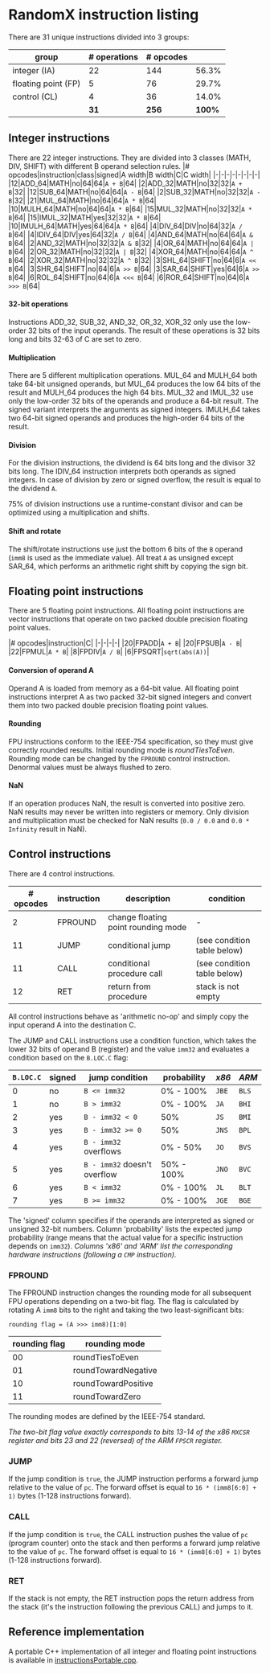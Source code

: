 
# RandomX instruction listing
There are 31 unique instructions divided into 3 groups:

|group|# operations|# opcodes||
|---------|-----------------|----|-|
|integer (IA)|22|144|56.3%|
|floating point (FP)|5|76|29.7%|
|control (CL)|4|36|14.0%
||**31**|**256**|**100%**


## Integer instructions
There are 22 integer instructions. They are divided into 3 classes (MATH, DIV, SHIFT) with different B operand selection rules.
|# opcodes|instruction|class|signed|A width|B width|C|C width|
|-|-|-|-|-|-|-|-|
|12|ADD_64|MATH|no|64|64|`A + B`|64|
|2|ADD_32|MATH|no|32|32|`A + B`|32|
|12|SUB_64|MATH|no|64|64|`A - B`|64|
|2|SUB_32|MATH|no|32|32|`A - B`|32|
|21|MUL_64|MATH|no|64|64|`A * B`|64|
|10|MULH_64|MATH|no|64|64|`A * B`|64|
|15|MUL_32|MATH|no|32|32|`A * B`|64|
|15|IMUL_32|MATH|yes|32|32|`A * B`|64|
|10|IMULH_64|MATH|yes|64|64|`A * B`|64|
|4|DIV_64|DIV|no|64|32|`A / B`|64|
|4|IDIV_64|DIV|yes|64|32|`A / B`|64|
|4|AND_64|MATH|no|64|64|`A & B`|64|
|2|AND_32|MATH|no|32|32|`A & B`|32|
|4|OR_64|MATH|no|64|64|`A | B`|64|
|2|OR_32|MATH|no|32|32|`A | B`|32|
|4|XOR_64|MATH|no|64|64|`A ^ B`|64|
|2|XOR_32|MATH|no|32|32|`A ^ B`|32|
|3|SHL_64|SHIFT|no|64|6|`A << B`|64|
|3|SHR_64|SHIFT|no|64|6|`A >> B`|64|
|3|SAR_64|SHIFT|yes|64|6|`A >> B`|64|
|6|ROL_64|SHIFT|no|64|6|`A <<< B`|64|
|6|ROR_64|SHIFT|no|64|6|`A >>> B`|64|

#### 32-bit operations
Instructions ADD_32, SUB_32, AND_32, OR_32, XOR_32 only use the low-order 32 bits of the input operands. The result of these operations is 32 bits long and bits 32-63 of C are set to zero.

#### Multiplication
There are 5 different multiplication operations. MUL_64 and MULH_64 both take 64-bit unsigned operands, but MUL_64 produces the low 64 bits of the result and MULH_64 produces the high 64 bits. MUL_32 and IMUL_32 use only the low-order 32 bits of the operands and produce a 64-bit result. The signed variant interprets the arguments as signed integers. IMULH_64 takes two 64-bit signed operands and produces the high-order 64 bits of the result.

#### Division
For the division instructions, the dividend is 64 bits long and the divisor 32 bits long. The IDIV_64 instruction interprets both operands as signed integers. In case of division by zero or signed overflow, the result is equal to the dividend `A`.

75% of division instructions use a runtime-constant divisor and can be optimized using a multiplication and shifts.

#### Shift and rotate
The shift/rotate instructions use just the bottom 6 bits of the `B` operand (`imm8` is used as the immediate value). All treat `A` as unsigned except SAR_64, which performs an arithmetic right shift by copying the sign bit.

## Floating point instructions
There are 5 floating point instructions. All floating point instructions are vector instructions that operate on two packed double precision floating point values.

|# opcodes|instruction|C|
|-|-|-|-|
|20|FPADD|`A + B`|
|20|FPSUB|`A - B`|
|22|FPMUL|`A * B`|
|8|FPDIV|`A / B`|
|6|FPSQRT|`sqrt(abs(A))`|

#### Conversion of operand A
Operand A is loaded from memory as a 64-bit value. All floating point instructions interpret A as two packed 32-bit signed integers and convert them into two packed double precision floating point values.

#### Rounding
FPU instructions conform to the IEEE-754 specification, so they must give correctly rounded results. Initial rounding mode is *roundTiesToEven*. Rounding mode can be changed by the `FPROUND` control instruction. Denormal values must be always flushed to zero.

#### NaN
If an operation produces NaN, the result is converted into positive zero. NaN results may never be written into registers or memory. Only division and multiplication must be checked for NaN results (`0.0 / 0.0` and `0.0 * Infinity` result in NaN).

## Control instructions
There are 4 control instructions.

|# opcodes|instruction|description|condition|
|-|-|-|-|
|2|FPROUND|change floating point rounding mode|-
|11|JUMP|conditional jump|(see condition table below)
|11|CALL|conditional procedure call|(see condition table below)
|12|RET|return from procedure|stack is not empty

All control instructions behave as 'arithmetic no-op' and simply copy the input operand A into the destination C.

The JUMP and CALL instructions use a condition function, which takes the lower 32 bits of operand B (register) and the value `imm32` and evaluates a condition based on the `B.LOC.C` flag: 

|`B.LOC.C`|signed|jump condition|probability|*x86*|*ARM*
|---|---|----------|-----|--|----|
|0|no|`B <= imm32`|0% - 100%|`JBE`|`BLS`
|1|no|`B > imm32`|0% - 100%|`JA`|`BHI`
|2|yes|`B - imm32 < 0`|50%|`JS`|`BMI`
|3|yes|`B - imm32 >= 0`|50%|`JNS`|`BPL`
|4|yes|`B - imm32` overflows|0% - 50%|`JO`|`BVS`
|5|yes|`B - imm32` doesn't overflow|50% - 100%|`JNO`|`BVC`
|6|yes|`B < imm32`|0% - 100%|`JL`|`BLT`
|7|yes|`B >= imm32`|0% - 100%|`JGE`|`BGE`

The 'signed' column specifies if the operands are interpreted as signed or unsigned 32-bit numbers. Column 'probability' lists the expected jump probability (range means that the actual value for a specific instruction depends on `imm32`). *Columns 'x86' and 'ARM' list the corresponding hardware instructions (following a `CMP` instruction).*

### FPROUND
The FPROUND instruction changes the rounding mode for all subsequent FPU operations depending on a two-bit flag. The flag is calculated by rotating A `imm8` bits to the right and taking the two least-significant bits:

```
rounding flag = (A >>> imm8)[1:0]
```

|rounding flag|rounding mode|
|-------|------------|
|00|roundTiesToEven|
|01|roundTowardNegative|
|10|roundTowardPositive|
|11|roundTowardZero|

The rounding modes are defined by the IEEE-754 standard.

*The two-bit flag value exactly corresponds to bits 13-14 of the x86 `MXCSR` register and bits 23 and 22 (reversed) of the ARM `FPSCR` register.*

### JUMP
If the jump condition is `true`, the JUMP instruction performs a forward jump relative to the value of `pc`. The forward offset is equal to `16 * (imm8[6:0] + 1)` bytes (1-128 instructions forward).

### CALL
If the jump condition is `true`, the CALL instruction pushes the value of `pc` (program counter) onto the stack and then performs a forward jump relative to the value of `pc`. The forward offset is equal to `16 * (imm8[6:0] + 1)` bytes (1-128 instructions forward).

### RET
If the stack is not empty, the RET instruction pops the return address from the stack (it's the instruction following the previous CALL) and jumps to it.

## Reference implementation
A portable C++ implementation of all integer and floating point instructions is available in [instructionsPortable.cpp](../src/instructionsPortable.cpp).